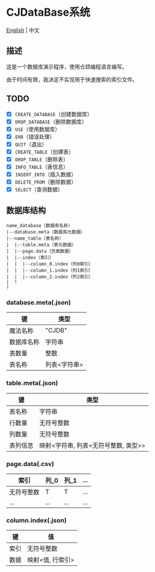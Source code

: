 # CJDataBase系统

[English](../README.md) | 中文

## 描述

这是一个数据库演示程序，使用仓颉编程语言编写。

由于时间有限，我决定不实现用于快速搜索的索引文件。

## TODO

- [x] `CREATE_DATABASE`（创建数据库）
- [x] `DROP_DATABASE`（删除数据库）
- [x] `USE`（使用数据库）
- [x] `ERR`（错误处理）
- [x] `QUIT`（退出）
- [x] `CREATE_TABLE`（创建表）
- [x] `DROP_TABLE`（删除表）
- [x] `INFO_TABLE`（表信息）
- [x] `INSERT_INTO`（插入数据）
- [x] `DELETE_FROM`（删除数据）
- [x] `SELECT`（查询数据）

## 数据库结构

```structure
name_database（数据库名称）
|--database.meta（数据库元数据）
|--name_table（表名称）
|  |--table.meta（表元数据）
|  |--page.data（页面数据）
|  |--index（索引）
|  |  |--column_0.index（列0索引）
|  |  |--column_1.index（列1索引）
|  |  |--column_2.index（列2索引）
|  !
!
```

### database.meta(.json)

| 键 | 类型 |
| --- | ----- |
| 魔法名称 | "CJDB" |
| 数据库名称 | 字符串 |
| 表数量 | 整数 |
| 表名称 | 列表\<字符串> |

### table.meta(.json)

| 键 | 类型 |
| --- | ---- |
| 表名称 | 字符串 |
| 行数量 | 无符号整数 |
| 列数量 | 无符号整数 |
| 表列信息 | 映射\<字符串, 列表<无符号整数, 类型>> |

### page.data(.csv)

| 索引 | 列_0 | 列_1 | ... |
| ----- | -------- | -------- | --- |
| 无符号整数 | T | T | ... |
| ... | ... | ... | ... |

### column.index(.json)

| 键 | 值 |
| --- | ----- |
| 索引 | 无符号整数 |
| 数据 | 映射<值, 行索引> |
